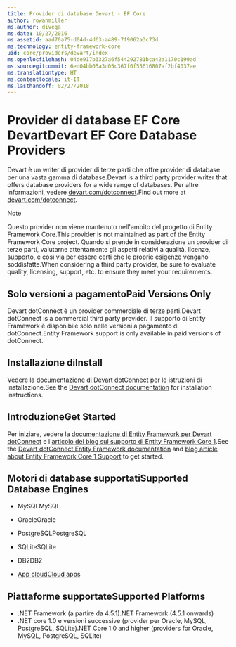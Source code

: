 ```yaml
---
title: Provider di database Devart - EF Core
author: rowanmiller
ms.author: divega
ms.date: 10/27/2016
ms.assetid: aad70a75-d04d-4d63-a489-7f9062a3c73d
ms.technology: entity-framework-core
uid: core/providers/devart/index
ms.openlocfilehash: 04de917b3327a6f544292781bca42a1170c199ad
ms.sourcegitcommit: 6ed04bb05a3d05c367f0f55616807af2bf4037ae
ms.translationtype: HT
ms.contentlocale: it-IT
ms.lasthandoff: 02/27/2018
---
```

# <a name="devart-ef-core-database-providers"></a><span data-ttu-id="b82be-102">Provider di database EF Core Devart</span><span class="sxs-lookup"><span data-stu-id="b82be-102">Devart EF Core Database Providers</span></span>

<span data-ttu-id="b82be-103">Devart è un writer di provider di terze parti che offre provider di database per una vasta gamma di database.</span><span class="sxs-lookup"><span data-stu-id="b82be-103">Devart is a third party provider writer that offers database providers for a wide range of databases.</span></span> <span data-ttu-id="b82be-104">Per altre informazioni, vedere [devart.com/dotconnect](https://www.devart.com/dotconnect/).</span><span class="sxs-lookup"><span data-stu-id="b82be-104">Find out more at [devart.com/dotconnect](https://www.devart.com/dotconnect/).</span></span>

> [!NOTE]  
> <span data-ttu-id="b82be-105">Questo provider non viene mantenuto nell'ambito del progetto di Entity Framework Core.</span><span class="sxs-lookup"><span data-stu-id="b82be-105">This provider is not maintained as part of the Entity Framework Core project.</span></span> <span data-ttu-id="b82be-106">Quando si prende in considerazione un provider di terze parti, valutarne attentamente gli aspetti relativi a qualità, licenze, supporto, e così via per essere certi che le proprie esigenze vengano soddisfatte.</span><span class="sxs-lookup"><span data-stu-id="b82be-106">When considering a third party provider, be sure to evaluate quality, licensing, support, etc. to ensure they meet your requirements.</span></span>

## <a name="paid-versions-only"></a><span data-ttu-id="b82be-107">Solo versioni a pagamento</span><span class="sxs-lookup"><span data-stu-id="b82be-107">Paid Versions Only</span></span>

<span data-ttu-id="b82be-108">Devart dotConnect è un provider commerciale di terze parti.</span><span class="sxs-lookup"><span data-stu-id="b82be-108">Devart dotConnect is a commercial third party provider.</span></span> <span data-ttu-id="b82be-109">Il supporto di Entity Framework è disponibile solo nelle versioni a pagamento di dotConnect.</span><span class="sxs-lookup"><span data-stu-id="b82be-109">Entity Framework support is only available in paid versions of dotConnect.</span></span>

## <a name="install"></a><span data-ttu-id="b82be-110">Installazione di</span><span class="sxs-lookup"><span data-stu-id="b82be-110">Install</span></span>

<span data-ttu-id="b82be-111">Vedere la [documentazione di Devart dotConnect](https://www.devart.com/dotconnect/) per le istruzioni di installazione.</span><span class="sxs-lookup"><span data-stu-id="b82be-111">See the [Devart dotConnect documentation](https://www.devart.com/dotconnect/) for installation instructions.</span></span>

## <a name="get-started"></a><span data-ttu-id="b82be-112">Introduzione</span><span class="sxs-lookup"><span data-stu-id="b82be-112">Get Started</span></span>

<span data-ttu-id="b82be-113">Per iniziare, vedere la [documentazione di Entity Framework per Devart dotConnect](https://www.devart.com/dotconnect/entityframework.html) e l'[articolo del blog sul supporto di Entity Framework Core 1](http://blog.devart.com/entity-framework-core-1-entity-framework-7-support.html).</span><span class="sxs-lookup"><span data-stu-id="b82be-113">See the [Devart dotConnect Entity Framework documentation](https://www.devart.com/dotconnect/entityframework.html) and [blog article about Entity Framework Core 1 Support](http://blog.devart.com/entity-framework-core-1-entity-framework-7-support.html) to get started.</span></span>

## <a name="supported-database-engines"></a><span data-ttu-id="b82be-114">Motori di database supportati</span><span class="sxs-lookup"><span data-stu-id="b82be-114">Supported Database Engines</span></span>

* <span data-ttu-id="b82be-115">MySQL</span><span class="sxs-lookup"><span data-stu-id="b82be-115">MySQL</span></span>

* <span data-ttu-id="b82be-116">Oracle</span><span class="sxs-lookup"><span data-stu-id="b82be-116">Oracle</span></span>

* <span data-ttu-id="b82be-117">PostgreSQL</span><span class="sxs-lookup"><span data-stu-id="b82be-117">PostgreSQL</span></span>

* <span data-ttu-id="b82be-118">SQLite</span><span class="sxs-lookup"><span data-stu-id="b82be-118">SQLite</span></span>

* <span data-ttu-id="b82be-119">DB2</span><span class="sxs-lookup"><span data-stu-id="b82be-119">DB2</span></span>

* [<span data-ttu-id="b82be-120">App cloud</span><span class="sxs-lookup"><span data-stu-id="b82be-120">Cloud apps</span></span>](https://www.devart.com/dotconnect/#cloud)

## <a name="supported-platforms"></a><span data-ttu-id="b82be-121">Piattaforme supportate</span><span class="sxs-lookup"><span data-stu-id="b82be-121">Supported Platforms</span></span>

* <span data-ttu-id="b82be-122">.NET Framework (a partire da 4.5.1)</span><span class="sxs-lookup"><span data-stu-id="b82be-122">.NET Framework (4.5.1 onwards)</span></span>
* <span data-ttu-id="b82be-123">.NET core 1.0 e versioni successive (provider per Oracle, MySQL, PostgreSQL, SQLite)</span><span class="sxs-lookup"><span data-stu-id="b82be-123">.NET Core 1.0 and higher (providers for Oracle, MySQL, PostgreSQL, SQLite)</span></span>
